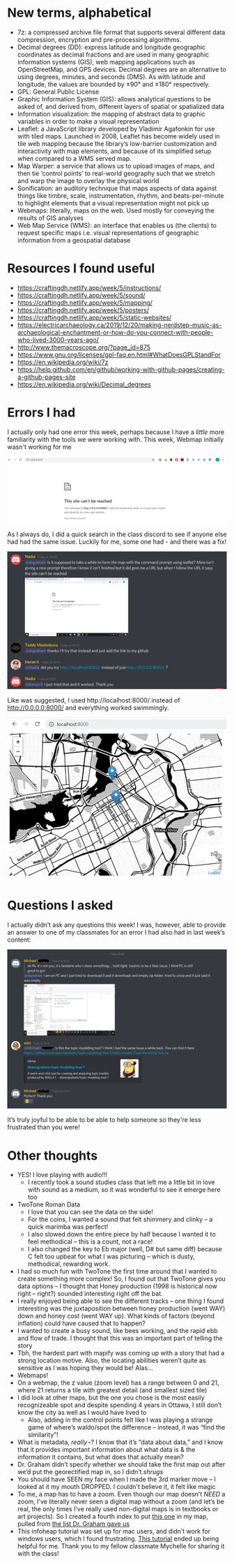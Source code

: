 # New terms, alphabetical
* 7z: a compressed archive file format that supports several different data compression, encryption and pre-processing algorithms.
* Decimal degrees (DD): express latitude and longitude geographic coordinates as decimal fractions and are used in many geographic information systems (GIS), web mapping applications such as OpenStreetMap, and GPS devices. Decimal degrees are an alternative to using degrees, minutes, and seconds (DMS). As with latitude and longitude, the values are bounded by ±90° and ±180° respectively.
* GPL: General Public License
* Graphic Information System (GIS):  allows analytical questions to be asked of, and derived from, different layers of spatial or spatialized data
* Information visualization: the mapping of abstract data to graphic variables in order to make a visual representation 
* Leaflet: a JavaScript library developed by Vladimir Agafonkin for use with tiled maps. Launched in 2008, Leaflet has become widely used in tile web mapping because the library’s low-barrier customization and interactivity with map elements, and because of its simplified setup when compared to a WMS served map.
* Map Warper: a service that allows us to upload images of maps, and then tie ‘control points’ to real-world geography such that we stretch and warp the image to overlay the physical world
* Sonification: an auditory technique that maps aspects of data against things like timbre, scale, instrumentation, rhythm, and beats-per-minute to highlight elements that a visual representation might not pick up
* Webmaps: literally, maps on the web. Used mostly for conveying the results of GIS analyses
* Web Map Service (WMS): an interface that enables us (the clients) to request specific maps i.e. visual representations of geographic information from a geospatial database

# Resources I found useful
* https://craftingdh.netlify.app/week/5/instructions/
* https://craftingdh.netlify.app/week/5/sound/
* https://craftingdh.netlify.app/week/5/mapping/
* https://craftingdh.netlify.app/week/5/posters/
* https://craftingdh.netlify.app/week/5/static-websites/
* https://electricarchaeology.ca/2019/12/20/making-nerdstep-music-as-archaeological-enchantment-or-how-do-you-connect-with-people-who-lived-3000-years-ago/
* http://www.themacroscope.org/?page_id=875
* https://www.gnu.org/licenses/gpl-faq.en.html#WhatDoesGPLStandFor
* https://en.wikipedia.org/wiki/7z
* https://help.github.com/en/github/working-with-github-pages/creating-a-github-pages-site
* https://en.wikipedia.org/wiki/Decimal_degrees

# Errors I had
I actually only had one error this week, perhaps because I have a _little_ more familiarity with the tools we were working with. This week, Webmap initially wasn't working for me

![webmap not working](https://github.com/sidxi/week-five/blob/master/Errors%20%26%20Fixes/Week5%20Error%20webmap%20hosting%20site%20can't%20be%20reached.PNG)

As I always do, I did a quick search in the class discord to see if anyone else had had the same issue. Luckily for me, some one had - and there was a fix! 

![webmap fix](https://github.com/sidxi/week-five/blob/master/Errors%20%26%20Fixes/Week5%20Fix%20webmap%20hosting%20site%20can't%20be%20reached.PNG)

Like was suggested, I used http://localhost:8000/ instead of http://0.0.0.0:8000/ and everything worked swimmingly.

![webmap fix proof](https://github.com/sidxi/week-five/blob/master/Errors%20%26%20Fixes/Week5%20Fix%20webmap%20hosting%20site%20can't%20be%20reached%202.PNG)

# Questions I asked
I actually didn’t ask any questions this week! I was, however, able to provide an answer to one of my classmates for an error I had also had in last week’s content:

![helping a classmate yay](https://github.com/sidxi/week-five/blob/master/Week5%20Michael%20Q%20Answered.PNG)

It’s truly joyful to be able to be able to help someone so they're less frustrated than you were!

# Other thoughts
* YES! I love playing with audio!!!
  * I recently took a sound studies class that left me a little bit in love with sound as a medium, so it was wonderful to see it emerge here too
* TwoTone Roman Data
  * I love that you can see the data on the side!
  *	For the coins, I wanted a sound that felt shimmery and clinky – a quick marimba was perfect!
  *	I also slowed down the entire piece by half because I wanted it to feel methodical – this is a count, not a race!
  *	I also changed the key to Eb major (well, D# but same diff) because C felt too upbeat for what I was picturing – which is dusty, methodical, rewarding work.
*	I had so much fun with TwoTone the first time around that I wanted to create something more complex! So, I found out that TwoTone gives you data options – I thought that Honey production (1998 is historical now right – right?) sounded interesting right off the bat. 
  *	I really enjoyed being able to see the different tracks – one thing I found interesting was the juxtaposition between honey production (went WAY) down and honey cost (went WAY up). What kinds of factors (beyond inflation) could have caused that to happen?
  *	I wanted to create a busy sound, like bees working, and the rapid ebb and flow of trade. I thought that this was an important part of telling the story
*	Tbh, the hardest part with mapify was coming up with a story that had a strong location motive. Also, the locating abilities weren’t quite as sensitive as I was hoping they would be! Alas...
*	Webmaps!
  * On a webmap, the z value (zoom level) has a range between 0 and 21, where 21 returns a tile with greatest detail (and smallest sized tile)
  *	I did look at other maps, but the one you chose is the most easily recognizeable spot and despite spending 4 years in Ottawa, I still don’t know the city as well as I would have lived to
    *	Also, adding in the control points felt like I was playing a strange game of where’s waldo/spot the difference – instead, it was “find the similarity”!
  *	What is metadata, _really¬_? I know that it’s “data about data,” and I know that it provides important information about what data is & the information it contains, but what does that actually mean?
  *	Dr. Graham didn’t specify whether we should take the first map out after we’d put the georectified map in, so I didn’t *shrugs*
  *	You should have SEEN my face when I made the 3rd marker move – I looked at it my mouth DROPPED. I couldn’t believe it, it felt like magic
  *	To me, a map has to have a zoom. Even though our map doesn’t _NEED_ a zoom, I’ve literally never seen a digital map without a zoom (and let’s be real, the only times I’ve really used non-digital maps is in textbooks or art projects). So I created a fourth index to put [this one](https://github.com/kartena/Leaflet.Pancontrol) in my map, pulled from [the list Dr. Graham gave us](https://leafletjs.com/plugins.html)
* This infoheap tutorial was set up for mac users, and didn’t work for windows users, which I found frustrating. [This tutorial](https://daviesmediadesign.com/how-to-import-palettes-into-inkscape/) ended up being helpful for me. Thank you to my fellow classmate Mychelle for sharing it with the class!
